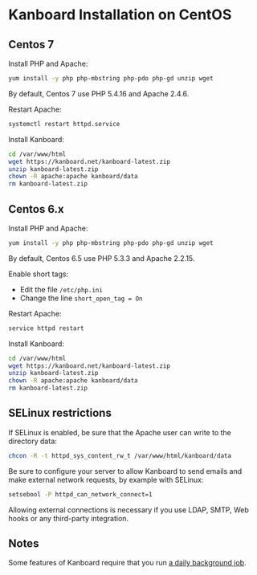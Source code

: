 Kanboard Installation on CentOS
===============================

Centos 7
--------

Install PHP and Apache:

```bash
yum install -y php php-mbstring php-pdo php-gd unzip wget
```

By default, Centos 7 use PHP 5.4.16 and Apache 2.4.6.

Restart Apache:

```bash
systemctl restart httpd.service
```

Install Kanboard:

```bash
cd /var/www/html
wget https://kanboard.net/kanboard-latest.zip
unzip kanboard-latest.zip
chown -R apache:apache kanboard/data
rm kanboard-latest.zip
```

Centos 6.x
----------

Install PHP and Apache:

```bash
yum install -y php php-mbstring php-pdo php-gd unzip wget
```

By default, Centos 6.5 use PHP 5.3.3 and Apache 2.2.15.

Enable short tags:

- Edit the file `/etc/php.ini`
- Change the line `short_open_tag = On`

Restart Apache:

```bash
service httpd restart
```

Install Kanboard:

```bash
cd /var/www/html
wget https://kanboard.net/kanboard-latest.zip
unzip kanboard-latest.zip
chown -R apache:apache kanboard/data
rm kanboard-latest.zip
```

SELinux restrictions
--------------------

If SELinux is enabled, be sure that the Apache user can write to the directory data:

```bash
chcon -R -t httpd_sys_content_rw_t /var/www/html/kanboard/data
```

Be sure to configure your server to allow Kanboard to send emails and make external network requests, by example with SELinux:

```bash
setsebool -P httpd_can_network_connect=1
```

Allowing external connections is necessary if you use LDAP, SMTP, Web hooks or any third-party integration.

Notes
-----

Some features of Kanboard require that you run [a daily background job](cronjob.markdown).
